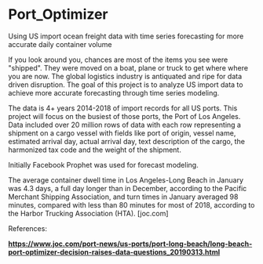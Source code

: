 # Port_Optimizer

Using US import ocean freight data with time series forecasting for more accurate daily container volume

If you look around you, chances are most of the items you see were "shipped". They were moved on a boat, plane or truck to get where where you are now. The global logistics industry is antiquated and ripe for data driven disruption. The goal of this project is to analyze US import data to achieve more accurate forecasting through time series modeling. 

The data is 4+ years 2014-2018 of import records for all US ports. This project will focus on the busiest of those ports, the Port of Los Angeles. Data included over 20 million rows of data with each row representing a shipment on a cargo vessel with fields like port of origin, vessel name, estimated arrival day, actual arrival day, text description of the cargo, the harmonized tax code and the weight of the shipment.

Initially Facebook Prophet was used for forecast modeling.

The average container dwell time in Los Angeles-Long Beach in January was 4.3 days, a full day longer than in December, according to the Pacific Merchant Shipping Association, and turn times in January averaged 98 minutes, compared with less than 80 minutes for most of 2018, according to the Harbor Trucking Association (HTA). [joc.com]


References:

__https://www.joc.com/port-news/us-ports/port-long-beach/long-beach-port-optimizer-decision-raises-data-questions_20190313.html__
